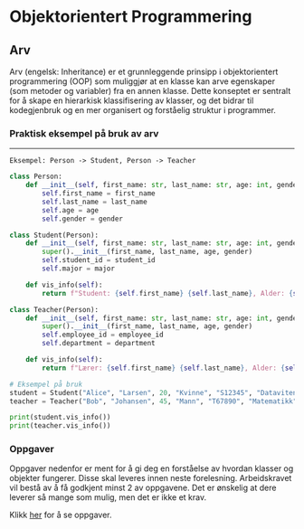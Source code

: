 # Objektorientert Programmering

## Arv

Arv (engelsk: Inheritance) er et grunnleggende prinsipp i objektorientert programmering (OOP) som muliggjør at en klasse kan arve egenskaper (som metoder og variabler) fra en annen klasse.
Dette konseptet er sentralt for å skape en hierarkisk klassifisering av klasser, og det bidrar til kodegjenbruk og en mer organisert og forståelig struktur i programmer.

### Praktisk eksempel på bruk av arv
___
`Eksempel: Person -> Student, Person -> Teacher `
```python
class Person:
    def __init__(self, first_name: str, last_name: str, age: int, gender: str):
        self.first_name = first_name
        self.last_name = last_name
        self.age = age
        self.gender = gender

class Student(Person):
    def __init__(self, first_name: str, last_name: str, age: int, gender: str, student_id: str, major: str):
        super().__init__(first_name, last_name, age, gender)
        self.student_id = student_id
        self.major = major

    def vis_info(self):
        return f"Student: {self.first_name} {self.last_name}, Alder: {self.age}, Kjønn: {self.gender}, ID: {self.student_id}, Studieretning: {self.major}"

class Teacher(Person):
    def __init__(self, first_name: str, last_name: str, age: int, gender: str, employee_id: str, department: str):
        super().__init__(first_name, last_name, age, gender)
        self.employee_id = employee_id
        self.department = department

    def vis_info(self):
        return f"Lærer: {self.first_name} {self.last_name}, Alder: {self.age}, Kjønn: {self.gender}, ID: {self.employee_id}, Avdeling: {self.department}"

# Eksempel på bruk
student = Student("Alice", "Larsen", 20, "Kvinne", "S12345", "Datavitenskap")
teacher = Teacher("Bob", "Johansen", 45, "Mann", "T67890", "Matematikk")

print(student.vis_info())
print(teacher.vis_info())

```

### Oppgaver

Oppgaver nedenfor er ment for å gi deg en forståelse av hvordan klasser og objekter fungerer. Disse skal leveres innen neste forelesning. Arbeidskravet vil bestå av å få godkjent minst 2 av oppgavene. Det er ønskelig at dere leverer så mange som mulig, men det er ikke et krav.

Klikk [her](oppgaver/oppgaver.md) for å se oppgaver.
